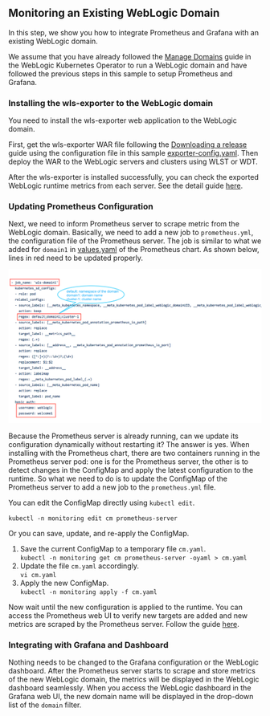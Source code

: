 ## Monitoring an Existing WebLogic Domain
In this step, we show you how to integrate Prometheus and Grafana with an existing WebLogic domain.

We assume that you have already followed the [Manage Domains](https://oracle.github.io/weblogic-kubernetes-operator/userguide/managing-domains/) guide in the WebLogic Kubernetes Operator to run a WebLogic domain and have followed the previous steps in this sample to setup Prometheus and Grafana.

### Installing the wls-exporter to the WebLogic domain
You need to install the wls-exporter web application to the WebLogic domain.

First, get the wls-exporter WAR file following the [Downloading a release](https://github.com/oracle/weblogic-monitoring-exporter#downloading-a-release) guide using the configuration file in this sample [exporter-config.yaml](../dashboard/exporter-config.yaml). Then deploy the WAR to the WebLogic servers and clusters using WLST or WDT.  

After the wls-exporter is installed successfully, you can check the exported WebLogic runtime metrics from each server. See the detail guide [here](04-wls-domain.md#check-the-weblogic-runtime-metrics).

### Updating Prometheus Configuration
Next, we need to inform Prometheus server to scrape metric from the WebLogic domain. Basically, we need to add a new job to `prometheus.yml`, the configuration file of the Prometheus server. The job is similar to what we added for `domain1` in [values.yaml](../prometheus/values.yaml#L59) of the Prometheus chart. As shown below, lines in red need to be updated properly.

![job](images/prometheus-job.png)

Because the Prometheus server is already running, can we update its configuration dynamically without restarting it? The answer is yes. When installing with the Prometheus chart, there are two containers running in the Prometheus server pod: one is for the Prometheus server, the other is to detect changes in the ConfigMap and apply the latest configuration to the runtime. So what we need to do is to update the ConfigMap of the Prometheus server to add a new job to the `prometheus.yml` file. 

You can edit the ConfigMap directly using `kubectl edit`.
```
kubectl -n monitoring edit cm prometheus-server
```
Or you can save, update, and re-apply the ConfigMap.
1. Save the current ConfigMap to a temporary file `cm.yaml`.  
   `kubectl -n monitoring get cm prometheus-server -oyaml > cm.yaml`
1. Update the file `cm.yaml` accordingly.  
   `vi cm.yaml`
1. Apply the new ConfigMap.  
   `kubectl -n monitoring apply -f cm.yaml`

Now wait until the new configuration is applied to the runtime. You can access the Prometheus web UI to verify new targets are added and new metrics are scraped by the Prometheus server. Follow the guide [here](05-prometheus.md#access-the-prometheus-web-ui).

### Integrating with Grafana and Dashboard
Nothing needs to be changed to the Grafana configuration or the WebLogic dashboard. After the Prometheus server starts to scrape and store metrics of the new WebLogic domain, the metrics will be displayed in the WebLogic dashboard seamlessly. When you access the WebLogic dashboard in the Grafana web UI, the new domain name will be displayed in the drop-down list of the `domain` filter.

